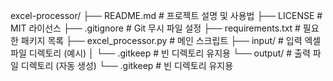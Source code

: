 excel-processor/
├── README.md           # 프로젝트 설명 및 사용법
├── LICENSE            # MIT 라이선스
├── .gitignore        # Git 무시 파일 설정
├── requirements.txt   # 필요한 패키지 목록
├── excel_processor.py # 메인 스크립트
├── input/            # 입력 엑셀 파일 디렉토리 (예시)
│   └── .gitkeep     # 빈 디렉토리 유지용
└── output/           # 출력 파일 디렉토리 (자동 생성)
    └── .gitkeep     # 빈 디렉토리 유지용 